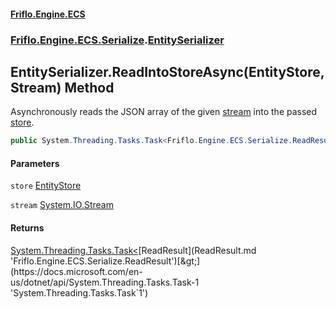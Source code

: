 #### [Friflo.Engine.ECS](index.md 'index')
### [Friflo.Engine.ECS.Serialize](Friflo.Engine.ECS.Serialize.md 'Friflo.Engine.ECS.Serialize').[EntitySerializer](EntitySerializer.md 'Friflo.Engine.ECS.Serialize.EntitySerializer')

## EntitySerializer.ReadIntoStoreAsync(EntityStore, Stream) Method

Asynchronously reads the JSON array of the given [stream](EntitySerializer.ReadIntoStoreAsync(EntityStore,Stream).md#Friflo.Engine.ECS.Serialize.EntitySerializer.ReadIntoStoreAsync(Friflo.Engine.ECS.EntityStore,System.IO.Stream).stream 'Friflo.Engine.ECS.Serialize.EntitySerializer.ReadIntoStoreAsync(Friflo.Engine.ECS.EntityStore, System.IO.Stream).stream') into the passed [store](EntitySerializer.ReadIntoStoreAsync(EntityStore,Stream).md#Friflo.Engine.ECS.Serialize.EntitySerializer.ReadIntoStoreAsync(Friflo.Engine.ECS.EntityStore,System.IO.Stream).store 'Friflo.Engine.ECS.Serialize.EntitySerializer.ReadIntoStoreAsync(Friflo.Engine.ECS.EntityStore, System.IO.Stream).store').

```csharp
public System.Threading.Tasks.Task<Friflo.Engine.ECS.Serialize.ReadResult> ReadIntoStoreAsync(Friflo.Engine.ECS.EntityStore store, System.IO.Stream stream);
```
#### Parameters

<a name='Friflo.Engine.ECS.Serialize.EntitySerializer.ReadIntoStoreAsync(Friflo.Engine.ECS.EntityStore,System.IO.Stream).store'></a>

`store` [EntityStore](EntityStore.md 'Friflo.Engine.ECS.EntityStore')

<a name='Friflo.Engine.ECS.Serialize.EntitySerializer.ReadIntoStoreAsync(Friflo.Engine.ECS.EntityStore,System.IO.Stream).stream'></a>

`stream` [System.IO.Stream](https://docs.microsoft.com/en-us/dotnet/api/System.IO.Stream 'System.IO.Stream')

#### Returns
[System.Threading.Tasks.Task&lt;](https://docs.microsoft.com/en-us/dotnet/api/System.Threading.Tasks.Task-1 'System.Threading.Tasks.Task`1')[ReadResult](ReadResult.md 'Friflo.Engine.ECS.Serialize.ReadResult')[&gt;](https://docs.microsoft.com/en-us/dotnet/api/System.Threading.Tasks.Task-1 'System.Threading.Tasks.Task`1')